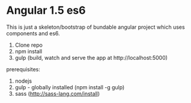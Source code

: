 # Angular 1.5 es6

This is just a skeleton/bootstrap of bundable angular project which uses components and es6.

1. Clone repo
2. npm install
3. gulp (build, watch and serve the app at http://localhost:5000)

prerequisites:
 1. nodejs
 2. gulp - globally installed (npm install -g gulp)
 3. sass (http://sass-lang.com/install)
